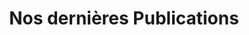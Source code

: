 ---
title: "Nos dernières Publications"
description : "this is a meta description"
mainsection: "true"
draft: false
---